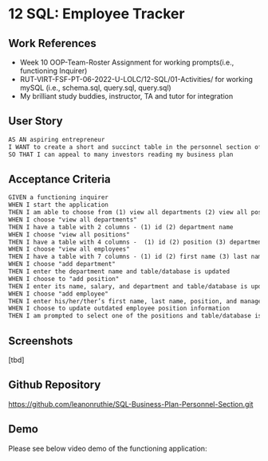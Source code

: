 # 12 SQL: Employee Tracker

## Work References
* Week 10 OOP-Team-Roster Assignment for working prompts(i.e., functioning Inquirer)
* RUT-VIRT-FSF-PT-06-2022-U-LOLC/12-SQL/01-Activities/ for working mySQL (i.e., schema.sql, query.sql, query.sql)
* My brilliant study buddies, instructor, TA and tutor for integration

## User Story

```md
AS AN aspiring entrepreneur
I WANT to create a short and succinct table in the personnel section of my business plan that shows the departments and employees I need to run a successful business
SO THAT I can appeal to many investors reading my business plan
```

## Acceptance Criteria

```md
GIVEN a functioning inquirer
WHEN I start the application
THEN I am able to choose from (1) view all departments (2) view all positions (3) view all employees (4) add department (5) add position (6) add employee (7) update to revise any outdated employee information
WHEN I choose "view all departments" 
THEN I have a table with 2 columns - (1) id (2) department name
WHEN I choose "view all positions"
THEN I have a table with 4 columns -  (1) id (2) position (3) department (4) salary
WHEN I choose "view all employees"
THEN I have a table with 7 columns - (1) id (2) first name (3) last name (4) position (5) department (6) salary (7) manager
WHEN I choose "add department"
THEN I enter the department name and table/database is updated
WHEN I choose to "add position"
THEN I enter its name, salary, and department and table/database is updated
WHEN I choose "add employee"
THEN I enter his/her/ther’s first name, last name, position, and manager and table/database is updated
WHEN I choose to update outdated employee position information
THEN I am prompted to select one of the positions and table/database is updated
```
## Screenshots
[tbd]

## Github Repository
<a href="https://github.com/leanonruthie/SQL-Business-Plan-Personnel-Section.git">https://github.com/leanonruthie/SQL-Business-Plan-Personnel-Section.git</a>

## Demo
Please see below video demo of the functioning application:



